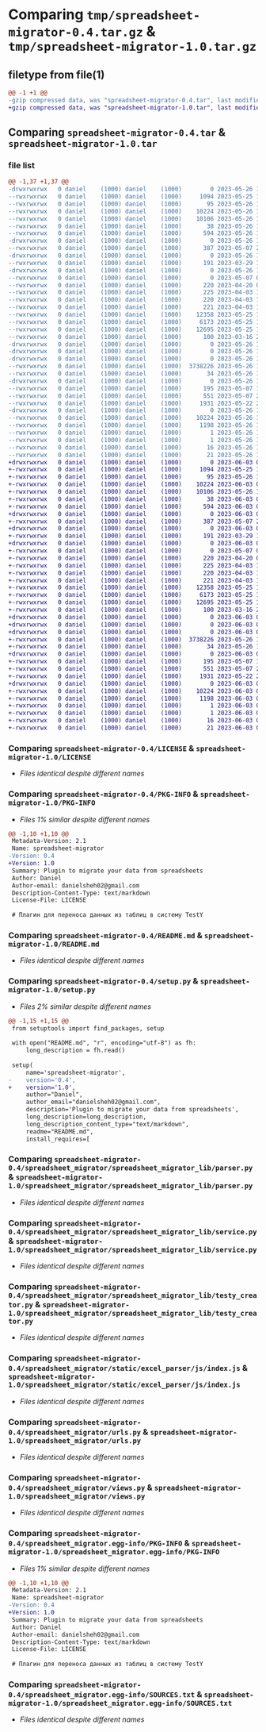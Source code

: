 # Comparing `tmp/spreadsheet-migrator-0.4.tar.gz` & `tmp/spreadsheet-migrator-1.0.tar.gz`

## filetype from file(1)

```diff
@@ -1 +1 @@
-gzip compressed data, was "spreadsheet-migrator-0.4.tar", last modified: Fri May 26 15:26:45 2023, max compression
+gzip compressed data, was "spreadsheet-migrator-1.0.tar", last modified: Sat Jun  3 08:43:45 2023, max compression
```

## Comparing `spreadsheet-migrator-0.4.tar` & `spreadsheet-migrator-1.0.tar`

### file list

```diff
@@ -1,37 +1,37 @@
-drwxrwxrwx   0 daniel    (1000) daniel    (1000)        0 2023-05-26 15:26:45.664948 spreadsheet-migrator-0.4/
--rwxrwxrwx   0 daniel    (1000) daniel    (1000)     1094 2023-05-25 14:35:20.000000 spreadsheet-migrator-0.4/LICENSE
--rwxrwxrwx   0 daniel    (1000) daniel    (1000)       95 2023-05-26 10:58:38.000000 spreadsheet-migrator-0.4/MANIFEST.in
--rwxrwxrwx   0 daniel    (1000) daniel    (1000)    10224 2023-05-26 15:26:45.660946 spreadsheet-migrator-0.4/PKG-INFO
--rwxrwxrwx   0 daniel    (1000) daniel    (1000)    10106 2023-05-26 15:17:39.000000 spreadsheet-migrator-0.4/README.md
--rwxrwxrwx   0 daniel    (1000) daniel    (1000)       38 2023-05-26 15:26:45.664948 spreadsheet-migrator-0.4/setup.cfg
--rwxrwxrwx   0 daniel    (1000) daniel    (1000)      594 2023-05-26 15:25:27.000000 spreadsheet-migrator-0.4/setup.py
-drwxrwxrwx   0 daniel    (1000) daniel    (1000)        0 2023-05-26 15:26:45.028402 spreadsheet-migrator-0.4/spreadsheet_migrator/
--rwxrwxrwx   0 daniel    (1000) daniel    (1000)      387 2023-05-07 20:07:02.000000 spreadsheet-migrator-0.4/spreadsheet_migrator/__init__.py
-drwxrwxrwx   0 daniel    (1000) daniel    (1000)        0 2023-05-26 15:26:45.272442 spreadsheet-migrator-0.4/spreadsheet_migrator/spreadsheet_migrator_lib/
--rwxrwxrwx   0 daniel    (1000) daniel    (1000)      191 2023-03-29 14:56:36.000000 spreadsheet-migrator-0.4/spreadsheet_migrator/spreadsheet_migrator_lib/__init__.py
-drwxrwxrwx   0 daniel    (1000) daniel    (1000)        0 2023-05-26 15:26:45.468944 spreadsheet-migrator-0.4/spreadsheet_migrator/spreadsheet_migrator_lib/logs/
--rwxrwxrwx   0 daniel    (1000) daniel    (1000)        0 2023-05-07 08:40:57.000000 spreadsheet-migrator-0.4/spreadsheet_migrator/spreadsheet_migrator_lib/logs/__init__.py
--rwxrwxrwx   0 daniel    (1000) daniel    (1000)      220 2023-04-20 07:50:40.000000 spreadsheet-migrator-0.4/spreadsheet_migrator/spreadsheet_migrator_lib/logs/cases_logs.py
--rwxrwxrwx   0 daniel    (1000) daniel    (1000)      225 2023-04-03 13:21:26.000000 spreadsheet-migrator-0.4/spreadsheet_migrator/spreadsheet_migrator_lib/logs/parameters_logs.py
--rwxrwxrwx   0 daniel    (1000) daniel    (1000)      220 2023-04-03 13:21:36.000000 spreadsheet-migrator-0.4/spreadsheet_migrator/spreadsheet_migrator_lib/logs/plans_logs.py
--rwxrwxrwx   0 daniel    (1000) daniel    (1000)      221 2023-04-03 13:21:18.000000 spreadsheet-migrator-0.4/spreadsheet_migrator/spreadsheet_migrator_lib/logs/suites_logs.py
--rwxrwxrwx   0 daniel    (1000) daniel    (1000)    12358 2023-05-25 14:47:36.000000 spreadsheet-migrator-0.4/spreadsheet_migrator/spreadsheet_migrator_lib/parser.py
--rwxrwxrwx   0 daniel    (1000) daniel    (1000)     6173 2023-05-25 13:57:04.000000 spreadsheet-migrator-0.4/spreadsheet_migrator/spreadsheet_migrator_lib/service.py
--rwxrwxrwx   0 daniel    (1000) daniel    (1000)    12695 2023-05-25 11:51:41.000000 spreadsheet-migrator-0.4/spreadsheet_migrator/spreadsheet_migrator_lib/testy_creator.py
--rwxrwxrwx   0 daniel    (1000) daniel    (1000)      100 2023-03-16 20:10:58.000000 spreadsheet-migrator-0.4/spreadsheet_migrator/spreadsheet_migrator_lib/testy_exception.py
-drwxrwxrwx   0 daniel    (1000) daniel    (1000)        0 2023-05-26 15:26:44.868433 spreadsheet-migrator-0.4/spreadsheet_migrator/static/
-drwxrwxrwx   0 daniel    (1000) daniel    (1000)        0 2023-05-26 15:26:44.872435 spreadsheet-migrator-0.4/spreadsheet_migrator/static/excel_parser/
-drwxrwxrwx   0 daniel    (1000) daniel    (1000)        0 2023-05-26 15:26:45.596944 spreadsheet-migrator-0.4/spreadsheet_migrator/static/excel_parser/js/
--rwxrwxrwx   0 daniel    (1000) daniel    (1000)  3738226 2023-05-26 15:23:58.000000 spreadsheet-migrator-0.4/spreadsheet_migrator/static/excel_parser/js/index.js
--rwxrwxrwx   0 daniel    (1000) daniel    (1000)       34 2023-05-26 15:25:25.000000 spreadsheet-migrator-0.4/spreadsheet_migrator/static/excel_parser/js/mix-manifest.json
-drwxrwxrwx   0 daniel    (1000) daniel    (1000)        0 2023-05-26 15:26:45.640948 spreadsheet-migrator-0.4/spreadsheet_migrator/templates/
--rwxrwxrwx   0 daniel    (1000) daniel    (1000)      195 2023-05-07 15:01:57.000000 spreadsheet-migrator-0.4/spreadsheet_migrator/templates/spreadsheet_migrator_index.html
--rwxrwxrwx   0 daniel    (1000) daniel    (1000)      551 2023-05-07 22:17:30.000000 spreadsheet-migrator-0.4/spreadsheet_migrator/urls.py
--rwxrwxrwx   0 daniel    (1000) daniel    (1000)     1931 2023-05-22 20:32:22.000000 spreadsheet-migrator-0.4/spreadsheet_migrator/views.py
-drwxrwxrwx   0 daniel    (1000) daniel    (1000)        0 2023-05-26 15:26:45.120400 spreadsheet-migrator-0.4/spreadsheet_migrator.egg-info/
--rwxrwxrwx   0 daniel    (1000) daniel    (1000)    10224 2023-05-26 15:26:44.000000 spreadsheet-migrator-0.4/spreadsheet_migrator.egg-info/PKG-INFO
--rwxrwxrwx   0 daniel    (1000) daniel    (1000)     1198 2023-05-26 15:26:44.000000 spreadsheet-migrator-0.4/spreadsheet_migrator.egg-info/SOURCES.txt
--rwxrwxrwx   0 daniel    (1000) daniel    (1000)        1 2023-05-26 15:26:44.000000 spreadsheet-migrator-0.4/spreadsheet_migrator.egg-info/dependency_links.txt
--rwxrwxrwx   0 daniel    (1000) daniel    (1000)        1 2023-05-26 15:26:44.000000 spreadsheet-migrator-0.4/spreadsheet_migrator.egg-info/not-zip-safe
--rwxrwxrwx   0 daniel    (1000) daniel    (1000)       16 2023-05-26 15:26:44.000000 spreadsheet-migrator-0.4/spreadsheet_migrator.egg-info/requires.txt
--rwxrwxrwx   0 daniel    (1000) daniel    (1000)       21 2023-05-26 15:26:44.000000 spreadsheet-migrator-0.4/spreadsheet_migrator.egg-info/top_level.txt
+drwxrwxrwx   0 daniel    (1000) daniel    (1000)        0 2023-06-03 08:43:46.432047 spreadsheet-migrator-1.0/
+-rwxrwxrwx   0 daniel    (1000) daniel    (1000)     1094 2023-05-25 14:35:20.000000 spreadsheet-migrator-1.0/LICENSE
+-rwxrwxrwx   0 daniel    (1000) daniel    (1000)       95 2023-05-26 10:58:38.000000 spreadsheet-migrator-1.0/MANIFEST.in
+-rwxrwxrwx   0 daniel    (1000) daniel    (1000)    10224 2023-06-03 08:43:46.430045 spreadsheet-migrator-1.0/PKG-INFO
+-rwxrwxrwx   0 daniel    (1000) daniel    (1000)    10106 2023-05-26 15:17:39.000000 spreadsheet-migrator-1.0/README.md
+-rwxrwxrwx   0 daniel    (1000) daniel    (1000)       38 2023-06-03 08:43:46.433045 spreadsheet-migrator-1.0/setup.cfg
+-rwxrwxrwx   0 daniel    (1000) daniel    (1000)      594 2023-06-03 08:41:31.000000 spreadsheet-migrator-1.0/setup.py
+drwxrwxrwx   0 daniel    (1000) daniel    (1000)        0 2023-06-03 08:43:45.807916 spreadsheet-migrator-1.0/spreadsheet_migrator/
+-rwxrwxrwx   0 daniel    (1000) daniel    (1000)      387 2023-05-07 20:07:02.000000 spreadsheet-migrator-1.0/spreadsheet_migrator/__init__.py
+drwxrwxrwx   0 daniel    (1000) daniel    (1000)        0 2023-06-03 08:43:45.949688 spreadsheet-migrator-1.0/spreadsheet_migrator/spreadsheet_migrator_lib/
+-rwxrwxrwx   0 daniel    (1000) daniel    (1000)      191 2023-03-29 14:56:36.000000 spreadsheet-migrator-1.0/spreadsheet_migrator/spreadsheet_migrator_lib/__init__.py
+drwxrwxrwx   0 daniel    (1000) daniel    (1000)        0 2023-06-03 08:43:46.052688 spreadsheet-migrator-1.0/spreadsheet_migrator/spreadsheet_migrator_lib/logs/
+-rwxrwxrwx   0 daniel    (1000) daniel    (1000)        0 2023-05-07 08:40:57.000000 spreadsheet-migrator-1.0/spreadsheet_migrator/spreadsheet_migrator_lib/logs/__init__.py
+-rwxrwxrwx   0 daniel    (1000) daniel    (1000)      220 2023-04-20 07:50:40.000000 spreadsheet-migrator-1.0/spreadsheet_migrator/spreadsheet_migrator_lib/logs/cases_logs.py
+-rwxrwxrwx   0 daniel    (1000) daniel    (1000)      225 2023-04-03 13:21:26.000000 spreadsheet-migrator-1.0/spreadsheet_migrator/spreadsheet_migrator_lib/logs/parameters_logs.py
+-rwxrwxrwx   0 daniel    (1000) daniel    (1000)      220 2023-04-03 13:21:36.000000 spreadsheet-migrator-1.0/spreadsheet_migrator/spreadsheet_migrator_lib/logs/plans_logs.py
+-rwxrwxrwx   0 daniel    (1000) daniel    (1000)      221 2023-04-03 13:21:18.000000 spreadsheet-migrator-1.0/spreadsheet_migrator/spreadsheet_migrator_lib/logs/suites_logs.py
+-rwxrwxrwx   0 daniel    (1000) daniel    (1000)    12358 2023-05-25 14:47:36.000000 spreadsheet-migrator-1.0/spreadsheet_migrator/spreadsheet_migrator_lib/parser.py
+-rwxrwxrwx   0 daniel    (1000) daniel    (1000)     6173 2023-05-25 13:57:04.000000 spreadsheet-migrator-1.0/spreadsheet_migrator/spreadsheet_migrator_lib/service.py
+-rwxrwxrwx   0 daniel    (1000) daniel    (1000)    12695 2023-05-25 11:51:41.000000 spreadsheet-migrator-1.0/spreadsheet_migrator/spreadsheet_migrator_lib/testy_creator.py
+-rwxrwxrwx   0 daniel    (1000) daniel    (1000)      100 2023-03-16 20:10:58.000000 spreadsheet-migrator-1.0/spreadsheet_migrator/spreadsheet_migrator_lib/testy_exception.py
+drwxrwxrwx   0 daniel    (1000) daniel    (1000)        0 2023-06-03 08:43:45.736916 spreadsheet-migrator-1.0/spreadsheet_migrator/static/
+drwxrwxrwx   0 daniel    (1000) daniel    (1000)        0 2023-06-03 08:43:45.737916 spreadsheet-migrator-1.0/spreadsheet_migrator/static/excel_parser/
+drwxrwxrwx   0 daniel    (1000) daniel    (1000)        0 2023-06-03 08:43:46.396044 spreadsheet-migrator-1.0/spreadsheet_migrator/static/excel_parser/js/
+-rwxrwxrwx   0 daniel    (1000) daniel    (1000)  3738226 2023-05-26 15:23:58.000000 spreadsheet-migrator-1.0/spreadsheet_migrator/static/excel_parser/js/index.js
+-rwxrwxrwx   0 daniel    (1000) daniel    (1000)       34 2023-05-26 15:25:25.000000 spreadsheet-migrator-1.0/spreadsheet_migrator/static/excel_parser/js/mix-manifest.json
+drwxrwxrwx   0 daniel    (1000) daniel    (1000)        0 2023-06-03 08:43:46.418046 spreadsheet-migrator-1.0/spreadsheet_migrator/templates/
+-rwxrwxrwx   0 daniel    (1000) daniel    (1000)      195 2023-05-07 15:01:57.000000 spreadsheet-migrator-1.0/spreadsheet_migrator/templates/spreadsheet_migrator_index.html
+-rwxrwxrwx   0 daniel    (1000) daniel    (1000)      551 2023-05-07 22:17:30.000000 spreadsheet-migrator-1.0/spreadsheet_migrator/urls.py
+-rwxrwxrwx   0 daniel    (1000) daniel    (1000)     1931 2023-05-22 20:32:22.000000 spreadsheet-migrator-1.0/spreadsheet_migrator/views.py
+drwxrwxrwx   0 daniel    (1000) daniel    (1000)        0 2023-06-03 08:43:45.863918 spreadsheet-migrator-1.0/spreadsheet_migrator.egg-info/
+-rwxrwxrwx   0 daniel    (1000) daniel    (1000)    10224 2023-06-03 08:43:45.000000 spreadsheet-migrator-1.0/spreadsheet_migrator.egg-info/PKG-INFO
+-rwxrwxrwx   0 daniel    (1000) daniel    (1000)     1198 2023-06-03 08:43:45.000000 spreadsheet-migrator-1.0/spreadsheet_migrator.egg-info/SOURCES.txt
+-rwxrwxrwx   0 daniel    (1000) daniel    (1000)        1 2023-06-03 08:43:45.000000 spreadsheet-migrator-1.0/spreadsheet_migrator.egg-info/dependency_links.txt
+-rwxrwxrwx   0 daniel    (1000) daniel    (1000)        1 2023-06-03 08:43:45.000000 spreadsheet-migrator-1.0/spreadsheet_migrator.egg-info/not-zip-safe
+-rwxrwxrwx   0 daniel    (1000) daniel    (1000)       16 2023-06-03 08:43:45.000000 spreadsheet-migrator-1.0/spreadsheet_migrator.egg-info/requires.txt
+-rwxrwxrwx   0 daniel    (1000) daniel    (1000)       21 2023-06-03 08:43:45.000000 spreadsheet-migrator-1.0/spreadsheet_migrator.egg-info/top_level.txt
```

### Comparing `spreadsheet-migrator-0.4/LICENSE` & `spreadsheet-migrator-1.0/LICENSE`

 * *Files identical despite different names*

### Comparing `spreadsheet-migrator-0.4/PKG-INFO` & `spreadsheet-migrator-1.0/PKG-INFO`

 * *Files 1% similar despite different names*

```diff
@@ -1,10 +1,10 @@
 Metadata-Version: 2.1
 Name: spreadsheet-migrator
-Version: 0.4
+Version: 1.0
 Summary: Plugin to migrate your data from spreadsheets
 Author: Daniel
 Author-email: danielsheh02@gmail.com
 Description-Content-Type: text/markdown
 License-File: LICENSE
 
 # Плагин для переноса данных из таблиц в систему TestY
```

### Comparing `spreadsheet-migrator-0.4/README.md` & `spreadsheet-migrator-1.0/README.md`

 * *Files identical despite different names*

### Comparing `spreadsheet-migrator-0.4/setup.py` & `spreadsheet-migrator-1.0/setup.py`

 * *Files 2% similar despite different names*

```diff
@@ -1,15 +1,15 @@
 from setuptools import find_packages, setup
 
 with open("README.md", "r", encoding="utf-8") as fh:
     long_description = fh.read()
 
 setup(
     name='spreadsheet-migrator',
-    version='0.4',
+    version='1.0',
     author="Daniel",
     author_email="danielsheh02@gmail.com",
     description='Plugin to migrate your data from spreadsheets',
     long_description=long_description,
     long_description_content_type="text/markdown",
     readme="README.md",
     install_requires=[
```

### Comparing `spreadsheet-migrator-0.4/spreadsheet_migrator/spreadsheet_migrator_lib/parser.py` & `spreadsheet-migrator-1.0/spreadsheet_migrator/spreadsheet_migrator_lib/parser.py`

 * *Files identical despite different names*

### Comparing `spreadsheet-migrator-0.4/spreadsheet_migrator/spreadsheet_migrator_lib/service.py` & `spreadsheet-migrator-1.0/spreadsheet_migrator/spreadsheet_migrator_lib/service.py`

 * *Files identical despite different names*

### Comparing `spreadsheet-migrator-0.4/spreadsheet_migrator/spreadsheet_migrator_lib/testy_creator.py` & `spreadsheet-migrator-1.0/spreadsheet_migrator/spreadsheet_migrator_lib/testy_creator.py`

 * *Files identical despite different names*

### Comparing `spreadsheet-migrator-0.4/spreadsheet_migrator/static/excel_parser/js/index.js` & `spreadsheet-migrator-1.0/spreadsheet_migrator/static/excel_parser/js/index.js`

 * *Files identical despite different names*

### Comparing `spreadsheet-migrator-0.4/spreadsheet_migrator/urls.py` & `spreadsheet-migrator-1.0/spreadsheet_migrator/urls.py`

 * *Files identical despite different names*

### Comparing `spreadsheet-migrator-0.4/spreadsheet_migrator/views.py` & `spreadsheet-migrator-1.0/spreadsheet_migrator/views.py`

 * *Files identical despite different names*

### Comparing `spreadsheet-migrator-0.4/spreadsheet_migrator.egg-info/PKG-INFO` & `spreadsheet-migrator-1.0/spreadsheet_migrator.egg-info/PKG-INFO`

 * *Files 1% similar despite different names*

```diff
@@ -1,10 +1,10 @@
 Metadata-Version: 2.1
 Name: spreadsheet-migrator
-Version: 0.4
+Version: 1.0
 Summary: Plugin to migrate your data from spreadsheets
 Author: Daniel
 Author-email: danielsheh02@gmail.com
 Description-Content-Type: text/markdown
 License-File: LICENSE
 
 # Плагин для переноса данных из таблиц в систему TestY
```

### Comparing `spreadsheet-migrator-0.4/spreadsheet_migrator.egg-info/SOURCES.txt` & `spreadsheet-migrator-1.0/spreadsheet_migrator.egg-info/SOURCES.txt`

 * *Files identical despite different names*

